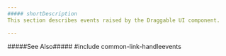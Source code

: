 ```yaml
---
##### shortDescription
This section describes events raised by the Draggable UI component.

---
```

#####See Also#####
#include common-link-handleevents

